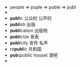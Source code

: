 - people => puple => puble => publ
-
- **publ**ic 公众的 公开的
- **publ**ish 出版
- **publ**ication 出版物
- **publ**icize 发表
- **publ**icity 宣传 名声
- re**publ**ic 共和国
- **pub**(public house) 酒吧
-